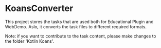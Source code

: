# KoansConverter

This project stores the tasks that are used both for Educational Plugin and WebDemo. 
Aslo, it converts the task files to different required formats.

Note: if you want to contribute to the task content, please make changes to the folder 'Kotlin Koans'.
